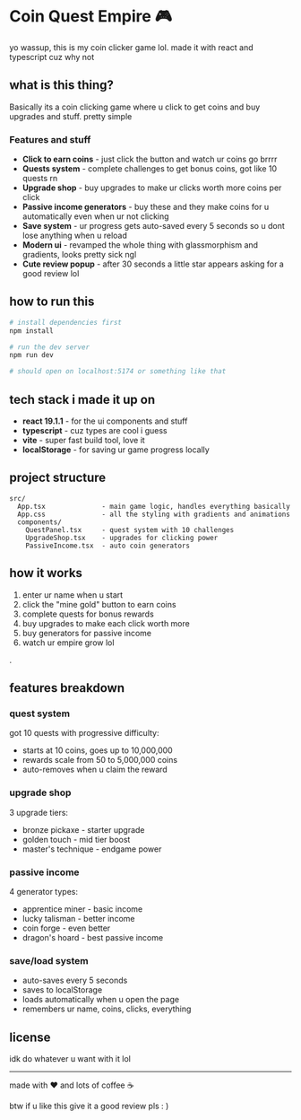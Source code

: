 # Coin Quest Empire 🎮

yo wassup, this is my coin clicker game lol. made it with react and typescript cuz why not

## what is this thing?

Basically its a coin clicking game where u click to get coins and buy upgrades and stuff. pretty simple

### Features and stuff

- **Click to earn coins** - just click the button and watch ur coins go brrrr
- **Quests system** - complete challenges to get bonus coins, got like 10 quests rn
- **Upgrade shop** - buy upgrades to make ur clicks worth more coins per click
- **Passive income generators** - buy these and they make coins for u automatically even when ur not clicking
- **Save system** - ur progress gets auto-saved every 5 seconds so u dont lose anything when u reload
- **Modern ui** - revamped the whole thing with glassmorphism and gradients, looks pretty sick ngl
- **Cute review popup** - after 30 seconds a little star appears asking for a good review lol

## how to run this

```bash
# install dependencies first
npm install

# run the dev server
npm run dev

# should open on localhost:5174 or something like that
```

## tech stack i made it up on

- **react 19.1.1** - for the ui components and stuff
- **typescript** - cuz types are cool i guess
- **vite** - super fast build tool, love it
- **localStorage** - for saving ur game progress locally

## project structure

```
src/
  App.tsx              - main game logic, handles everything basically
  App.css              - all the styling with gradients and animations
  components/
    QuestPanel.tsx     - quest system with 10 challenges
    UpgradeShop.tsx    - upgrades for clicking power
    PassiveIncome.tsx  - auto coin generators
```

## how it works

1. enter ur name when u start
2. click the "mine gold" button to earn coins
3. complete quests for bonus rewards
4. buy upgrades to make each click worth more
5. buy generators for passive income
6. watch ur empire grow lol

.

## features breakdown

### quest system
got 10 quests with progressive difficulty:
- starts at 10 coins, goes up to 10,000,000
- rewards scale from 50 to 5,000,000 coins
- auto-removes when u claim the reward

### upgrade shop
3 upgrade tiers:
- bronze pickaxe - starter upgrade
- golden touch - mid tier boost
- master's technique - endgame power

### passive income
4 generator types:
- apprentice miner - basic income
- lucky talisman - better income
- coin forge - even better
- dragon's hoard - best passive income

### save/load system
- auto-saves every 5 seconds
- saves to localStorage
- loads automatically when u open the page
- remembers ur name, coins, clicks, everything



## license

idk do whatever u want with it lol

---

made with ❤️ and lots of coffee ☕

btw if u like this give it a good review pls : )
